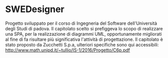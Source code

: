 # SWEDesigner

Progetto sviluppato per il corso di Ingegneria del Software dell'Università degli Studi di padova.
Il capitolato scelto si prefiggeva lo scopo di realizzare una SPA, per la realizzazione di diagrammi UML, opportunamente migliorati al fine di fa risultare più significativa l'attività di progettazione.
Il capitolato è stato proposto da Zucchetti S.p.a, ulteriori specifiche sono qui accessibili:
http://www.math.unipd.it/~tullio/IS-1/2016/Progetto/C6p.pdf




